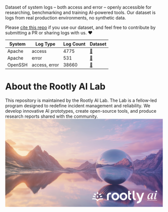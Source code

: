 Dataset of system logs  – both access and error – openly accessible for researching, benchmarking and training AI-powered tools. Our dataset is logs from real production environments, no synthetic data.

Please [cite this repo](https://github.com/Rootly-AI-Lab/logs-dataset/blob/main/CITATION.cff) if you use our dataset, and feel free to contribute by submitting a PR or sharing logs with us. ❤️

| System | Log Type | Log Count | Dataset |
|-----------------|-----------------|-----------------|-----------------|
| Apache | access | 4775| [📁](/apache) |
| Apache | error | 531| [📁](/apache) |
| OpenSSH | access, error |38660 | [📁](/openssh)

# About the Rootly AI Lab
This repository is maintained by the Rootly AI Lab. The Lab is a fellow-led program designed to redefine incident management and reliability. We develop innovative AI prototypes, create open-source tools, and produce research reports shared with the community.
![Rootly AI logo](https://github.com/Rootly-AI-Lab/EventOrOutage/raw/main/rootly-ai.png)
